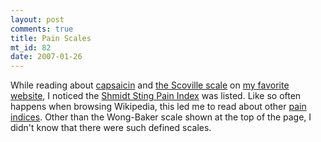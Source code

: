 ```yaml
--- 
layout: post
comments: true
title: Pain Scales
mt_id: 82
date: 2007-01-26
---
```

While reading about [capsaicin](http://en.wikipedia.org/wiki/Capsaicin) and [the Scoville scale](http://en.wikipedia.org/wiki/Scoville_scale) on [my favorite website](http://en.wikipedia.org), I noticed the [Shmidt Sting Pain Index](http://en.wikipedia.org/wiki/Schmidt_Sting_Pain_Index) was listed.  Like so often happens when browsing Wikipedia, this led me to read about other [pain indices](http://en.wikipedia.org/wiki/Pain_scale).  Other than the Wong-Baker scale shown at the top of the page, I didn't know that there were such defined scales.
